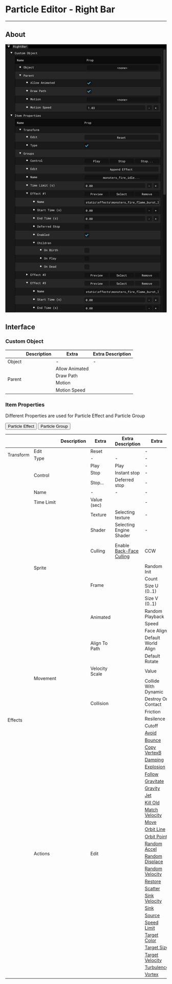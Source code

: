# Particle Editor - Right Bar

___

## About

![alt text](../assets/images/pe-right-bar.png)

## Interface

### Custom Object

<table><thead>
  <tr>
    <th></th>
    <th>Description</th>
    <th>Extra</th>
    <th>Extra Description</th>
  </tr></thead>
<tbody>
  <tr>
    <td>Object</td>
    <td></td>
    <td>-</td>
    <td>-</td>
  </tr>
  <tr>
    <td rowspan="4">Parent</td>
    <td rowspan="4"></td>
    <td>Allow Animated</td>
    <td></td>
  </tr>
  <tr>
    <td>Draw Path</td>
    <td></td>
  </tr>
  <tr>
    <td>Motion</td>
    <td></td>
  </tr>
  <tr>
    <td>Motion Speed</td>
    <td></td>
  </tr>
</tbody>
</table>

### Item Properties

Different Properties are used for Particle Effect and Particle Group

<div class="table-tabs">
  <div class="tab-buttons">
    <button class="tab-button active" onclick="openTable(event, 'ParticleEffect')">Particle Effect</button>
    <button class="tab-button" onclick="openTable(event, 'ParticleGroup')">Particle Group</button>
  </div>

<div id="ParticleEffect" class="tab-content" style="display: block;">
  <table>
    <thead>
      <tr>
        <th></th>
        <th></th>
        <th>Description</th>
        <th>Extra</th>
        <th>Extra Description</th>
        <th>Extra</th>
        <th>Extra Description</th>
      </tr></thead>
    <tbody>
      <tr>
        <td rowspan="2">Transform</td>
        <td>Edit</td>
        <td></td>
        <td>Reset</td>
        <td></td>
        <td>-</td>
        <td>-</td>
      </tr>
      <tr>
        <td>Type</td>
        <td></td>
        <td>-</td>
        <td>-</td>
        <td>-</td>
        <td>-</td>
      </tr>
      <tr>
        <td rowspan="51">Effects</td>
        <td rowspan="3">Control</td>
        <td rowspan="3"></td>
        <td>Play</td>
        <td>Play</td>
        <td>-</td>
        <td>-</td>
      </tr>
      <tr>
        <td>Stop</td>
        <td>Instant stop</td>
        <td>-</td>
        <td>-</td>
      </tr>
      <tr>
        <td>Stop...</td>
        <td>Deferred stop</td>
        <td>-</td>
        <td>-</td>
      </tr>
      <tr>
        <td>Name</td>
        <td></td>
        <td>-</td>
        <td>-</td>
        <td>-</td>
        <td>-</td>
      </tr>
      <tr>
        <td>Time Limit</td>
        <td></td>
        <td>Value (sec)</td>
        <td></td>
        <td>-</td>
        <td>-</td>
      </tr>
      <tr>
        <td rowspan="9">Sprite</td>
        <td rowspan="9"></td>
        <td>Texture</td>
        <td>Selecting texture</td>
        <td>-</td>
        <td>-</td>
      </tr>
      <tr>
        <td>Shader</td>
        <td>Selecting Engine Shader</td>
        <td>-</td>
        <td>-</td>
      </tr>
      <tr>
        <td>Culling</td>
        <td>Enable <a href="https://www.khronos.org/opengl/wiki/Face_Culling">Back-Face Culling</a></td>
        <td>CCW</td>
        <td>Enable <a href="https://www.khronos.org/opengl/wiki/Face_Culling">Counter-Clockwise Culling</a></td>
      </tr>
      <tr>
        <td rowspan="4">Frame</td>
        <td rowspan="4"></td>
        <td>Random Init</td>
        <td></td>
      </tr>
      <tr>
        <td>Count</td>
        <td></td>
      </tr>
      <tr>
        <td>Size U (0..1)</td>
        <td></td>
      </tr>
      <tr>
        <td>Size V (0..1)</td>
        <td></td>
      </tr>
      <tr>
        <td rowspan="2">Animated</td>
        <td rowspan="2"></td>
        <td>Random Playback</td>
        <td></td>
      </tr>
      <tr>
        <td>Speed</td>
        <td></td>
      </tr>
      <tr>
        <td rowspan="9">Movement</td>
        <td rowspan="9"></td>
        <td rowspan="3">Align To Path</td>
        <td rowspan="3"></td>
        <td>Face Align</td>
        <td></td>
      </tr>
      <tr>
        <td>Default World Align</td>
        <td></td>
      </tr>
      <tr>
        <td>Default Rotate</td>
        <td></td>
      </tr>
      <tr>
        <td>Velocity Scale</td>
        <td></td>
        <td>Value</td>
        <td></td>
      </tr>
      <tr>
        <td rowspan="5">Collision</td>
        <td rowspan="5"></td>
        <td>Collide With Dynamic</td>
        <td>Collide with Dynamic Objects</td>
      </tr>
      <tr>
        <td>Destroy On Contact</td>
        <td></td>
      </tr>
      <tr>
        <td>Friction</td>
        <td>Friction</td>
      </tr>
      <tr>
        <td>Resilence</td>
        <td></td>
      </tr>
      <tr>
        <td>Cutoff</td>
        <td></td>
      </tr>
      <tr>
        <td rowspan="28">Actions</td>
        <td rowspan="28"></td>
        <td rowspan="28">Edit</td>
        <td rowspan="28"></td>
        <td><a href="actions/avoid.md">Avoid</a></td>
        <td></td>
      </tr>
      <tr>
        <td><a href="actions/bounce.md">Bounce</a></td>
        <td></td>
      </tr>
      <tr>
        <td><a href="actions/copy-vertexb.md">Copy VertexB</a></td>
        <td></td>
      </tr>
      <tr>
        <td><a href="actions/damping.md">Damping</a></td>
        <td></td>
      </tr>
      <tr>
        <td><a href="actions/explosion.md">Explosion</a></td>
        <td></td>
      </tr>
      <tr>
        <td><a href="actions/follow.md">Follow</a></td>
        <td></td>
      </tr>
      <tr>
        <td><a href="actions/gravitate.md">Gravitate</a></td>
        <td></td>
      </tr>
      <tr>
        <td><a href="actions/gravity.md">Gravity</a></td>
        <td></td>
      </tr>
      <tr>
        <td><a href="actions/jet.md">Jet</a></td>
        <td></td>
      </tr>
      <tr>
        <td><a href="actions/kill-old.md">Kill Old</a></td>
        <td></td>
      </tr>
      <tr>
        <td><a href="actions/match-velocity.md">Match Velocity</a></td>
        <td></td>
      </tr>
      <tr>
        <td><a href="actions/move.md">Move</a></td>
        <td></td>
      </tr>
      <tr>
        <td><a href="actions/orbit-line.md">Orbit Line</a></td>
        <td></td>
      </tr>
      <tr>
        <td><a href="actions/orbit-point.md">Orbit Point</a></td>
        <td></td>
      </tr>
      <tr>
        <td><a href="actions/random-accel.md">Random Accel</a></td>
        <td></td>
      </tr>
      <tr>
        <td><a href="actions/random-displace.md">Random Displace</a></td>
        <td></td>
      </tr>
      <tr>
        <td><a href="actions/random-velocity.md">Random Velocity</a></td>
        <td></td>
      </tr>
      <tr>
        <td><a href="actions/restore.md">Restore</a></td>
        <td></td>
      </tr>
      <tr>
        <td><a href="actions/scatter.md">Scatter</a></td>
        <td></td>
      </tr>
      <tr>
        <td><a href="actions/sink-velocity.md">Sink Velocity</a></td>
        <td></td>
      </tr>
      <tr>
        <td><a href="actions/sink.md">Sink</a></td>
        <td></td>
      </tr>
      <tr>
        <td><a href="actions/source.md">Source</a></td>
        <td></td>
      </tr>
      <tr>
        <td><a href="actions/speed-limit.md">Speed Limit</a></td>
        <td></td>
      </tr>
      <tr>
        <td><a href="actions/target-color.md">Target Color</a></td>
        <td></td>
      </tr>
      <tr>
        <td><a href="actions/target-size.md">Target Size</a></td>
        <td></td>
      </tr>
      <tr>
        <td><a href="actions/target-velocity.md">Target Velocity</a></td>
        <td></td>
      </tr>
      <tr>
        <td><a href="actions/turbulence.md">Turbulence</a></td>
        <td></td>
      </tr>
      <tr>
        <td><a href="actions/vortex.md">Vortex</a></td>
        <td></td>
      </tr>
    </tbody>
  </table>
</div>

<div id="ParticleGroup" class="tab-content" style="display: none;">
  <table>
    <thead>
      <tr>
        <th></th>
        <th></th>
        <th>Description</th>
        <th>Extra</th>
        <th>Extra Description</th>
        <th>Extra</th>
        <th>Extra Description</th>
        <th>Extra</th>
        <th>Extra Description</th>
      </tr></thead>
    <tbody>
      <tr>
        <td rowspan="2">Transform</td>
        <td>Edit</td>
        <td></td>
        <td>Reset</td>
        <td></td>
        <td>-</td>
        <td>-</td>
        <td>-</td>
        <td>-</td>
      </tr>
      <tr>
        <td>Type</td>
        <td></td>
        <td>-</td>
        <td>-</td>
        <td>-</td>
        <td>-</td>
        <td>-</td>
        <td>-</td>
      </tr>
      <tr>
        <td rowspan="18">Groups</td>
        <td rowspan="3">Control</td>
        <td rowspan="3"></td>
        <td>Play</td>
        <td>Play</td>
        <td>-</td>
        <td>-</td>
        <td>-</td>
        <td>-</td>
      </tr>
      <tr>
        <td>Stop</td>
        <td>Instant stop</td>
        <td>-</td>
        <td>-</td>
        <td>-</td>
        <td>-</td>
      </tr>
      <tr>
        <td>Stop...</td>
        <td>Deferred stop</td>
        <td>-</td>
        <td>-</td>
        <td>-</td>
        <td>-</td>
      </tr>
      <tr>
        <td>Edit</td>
        <td></td>
        <td>Append Effect</td>
        <td>Add Particle Effect</td>
        <td>-</td>
        <td>-</td>
        <td>-</td>
        <td>-</td>
      </tr>
      <tr>
        <td>Name</td>
        <td></td>
        <td></td>
        <td></td>
        <td>-</td>
        <td>-</td>
        <td>-</td>
        <td>-</td>
      </tr>
      <tr>
        <td>Time Limit (s)</td>
        <td></td>
        <td></td>
        <td></td>
        <td>-</td>
        <td>-</td>
        <td>-</td>
        <td>-</td>
      </tr>
      <tr>
        <td rowspan="12">Effect</td>
        <td rowspan="12"></td>
        <td>Preview</td>
        <td>Preview Particle Effect</td>
        <td>-</td>
        <td>-</td>
        <td>-</td>
        <td>-</td>
      </tr>
      <tr>
        <td>Select</td>
        <td></td>
        <td>-</td>
        <td>-</td>
        <td>-</td>
        <td>-</td>
      </tr>
      <tr>
        <td>Remove</td>
        <td></td>
        <td>-</td>
        <td>-</td>
        <td>-</td>
        <td>-</td>
      </tr>
      <tr>
        <td>Name</td>
        <td></td>
        <td>-</td>
        <td>-</td>
        <td>-</td>
        <td>-</td>
      </tr>
      <tr>
        <td>Start Time</td>
        <td></td>
        <td>-</td>
        <td>-</td>
        <td>-</td>
        <td>-</td>
      </tr>
      <tr>
        <td>End Time</td>
        <td></td>
        <td>-</td>
        <td>-</td>
        <td>-</td>
        <td>-</td>
      </tr>
      <tr>
        <td>Deferred Stop</td>
        <td></td>
        <td>-</td>
        <td>-</td>
        <td>-</td>
        <td>-</td>
      </tr>
      <tr>
        <td>Enabled</td>
        <td></td>
        <td>-</td>
        <td>-</td>
        <td>-</td>
        <td>-</td>
      </tr>
      <tr>
        <td rowspan="4">Children</td>
        <td rowspan="4"></td>
        <td>On Birth</td>
        <td></td>
        <td>Effect Name</td>
        <td></td>
      </tr>
      <tr>
        <td rowspan="2">On Play</td>
        <td rowspan="2"></td>
        <td>Effect Name</td>
        <td></td>
      </tr>
      <tr>
        <td>Play After Stop</td>
        <td></td>
      </tr>
      <tr>
        <td>On Dead</td>
        <td></td>
        <td>Effect Name</td>
        <td></td>
      </tr>
    </tbody>
  </table>
</div>
